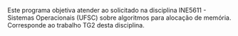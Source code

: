 Este programa objetiva atender ao solicitado na disciplina INE5611 - Sistemas Operacionais (UFSC) sobre algoritmos para alocação de memória. Corresponde ao trabalho TG2 desta disciplina.
